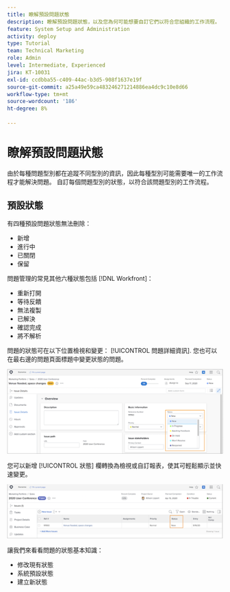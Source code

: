 ```yaml
---
title: 瞭解預設問題狀態
description: 瞭解預設問題狀態，以及您為何可能想要自訂它們以符合您組織的工作流程。
feature: System Setup and Administration
activity: deploy
type: Tutorial
team: Technical Marketing
role: Admin
level: Intermediate, Experienced
jira: KT-10031
exl-id: ccdbba55-c409-44ac-b3d5-908f1637e19f
source-git-commit: a25a49e59ca483246271214886ea4dc9c10e8d66
workflow-type: tm+mt
source-wordcount: '186'
ht-degree: 8%

---
```


# 瞭解預設問題狀態

由於每種問題型別都在追蹤不同型別的資訊，因此每種型別可能需要唯一的工作流程才能解決問題。 自訂每個問題型別的狀態，以符合該問題型別的工作流程。

<!---
add URL in paragraph below
--->

## 預設狀態

有四種預設問題狀態無法刪除：

* 新增
* 進行中
* 已關閉
* 保留

問題管理的常見其他六種狀態包括 [!DNL Workfront]：

* 重新打開
* 等待反饋
* 無法複製
* 已解決
* 確認完成
* 將不解析

<!---
need URL in paragraph below
--->


問題的狀態可在以下位置檢視和變更： [!UICONTROL 問題詳細資訊]. 您也可以在最右邊的問題頁面標題中變更狀態的問題。

![[!UICONTROL 狀態] 頁首和中的選項 [!UICONTROL 問題詳細資訊] 頁面](assets/admin-fund-issue-details-status.png)

您可以新增 [!UICONTROL 狀態] 欄轉換為檢視或自訂報表，使其可輕鬆顯示並快速變更。

![[!UICONTROL 狀態] 中的欄 [!UICONTROL 檢視]](assets/admin-fund-issue-status-view.png)

<!---
link the bullets below to the articles
--->

讓我們來看看問題的狀態基本知識：

* 修改現有狀態
* 系統預設狀態
* 建立新狀態
